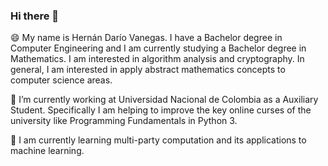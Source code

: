 ### Hi there 👋

😄 My name is Hernán Darío Vanegas. I have a Bachelor degree in Computer Engineering and I am currently studying a Bachelor degree in Mathematics. I am interested in algorithm analysis and cryptography. In general, I am interested in apply abstract mathematics concepts to computer science areas.

🔭 I’m currently working at Universidad Nacional de Colombia as a Auxiliary Student. Specifically I am helping to improve the key online curses of the university like Programming Fundamentals in Python 3.

🌱 I am currently learning multi-party computation and its applications to machine learning.

<!--
**hernan232/hernan232** is a ✨ _special_ ✨ repository because its `README.md` (this file) appears on your GitHub profile.

Here are some ideas to get you started:

- 🔭 I’m currently working on ...
- 🌱 I’m currently learning ...
- 👯 I’m looking to collaborate on ...
- 🤔 I’m looking for help with ...
- 💬 Ask me about ...
- 📫 How to reach me: ...
- 😄 Pronouns: ...
- ⚡ Fun fact: ...
-->


